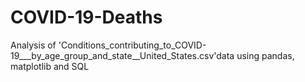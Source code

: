 # COVID-19-Deaths
Analysis of 'Conditions_contributing_to_COVID-19___by_age_group_and_state__United_States.csv'data using pandas, matplotlib and SQL
